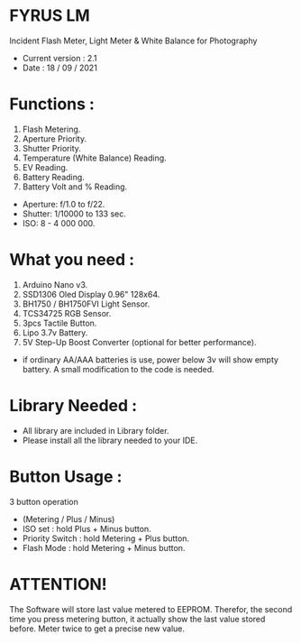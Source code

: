 # FYRUS LM
Incident Flash Meter, Light Meter & White Balance for Photography

- Current version : 2.1
- Date : 18 / 09 / 2021


# Functions :

1. Flash Metering.
2. Aperture Priority.
3. Shutter Priority.
4. Temperature (White Balance) Reading.
5. EV Reading.
6. Battery Reading.
7. Battery Volt and % Reading.

- Aperture: f/1.0 to f/22.
- Shutter: 1/10000 to 133 sec.
- ISO: 8 - 4 000 000.



# What you need :

1. Arduino Nano v3.
2. SSD1306 Oled Display 0.96" 128x64.
3. BH1750 / BH1750FVI Light Sensor.
4. TCS34725 RGB Sensor.
5. 3pcs Tactile Button.
6. Lipo 3.7v Battery.
7. 5V Step-Up Boost Converter (optional for better performance).

* if ordinary AA/AAA batteries is use, power below 3v will show empty battery. A small modification to the code is needed.


# Library Needed :

- All library are included in Library folder.
- Please install all the library needed to your IDE.

# Button Usage :

3 button operation
- (Metering / Plus / Minus)
- ISO set : hold Plus + Minus button.
- Priority Switch : hold Metering + Plus button.
- Flash Mode : hold Metering + Minus button.


# ATTENTION!
The Software will store last value metered to EEPROM. Therefor, the second time you press metering button, it actually show the last value stored before. Meter twice to get a precise new value.

